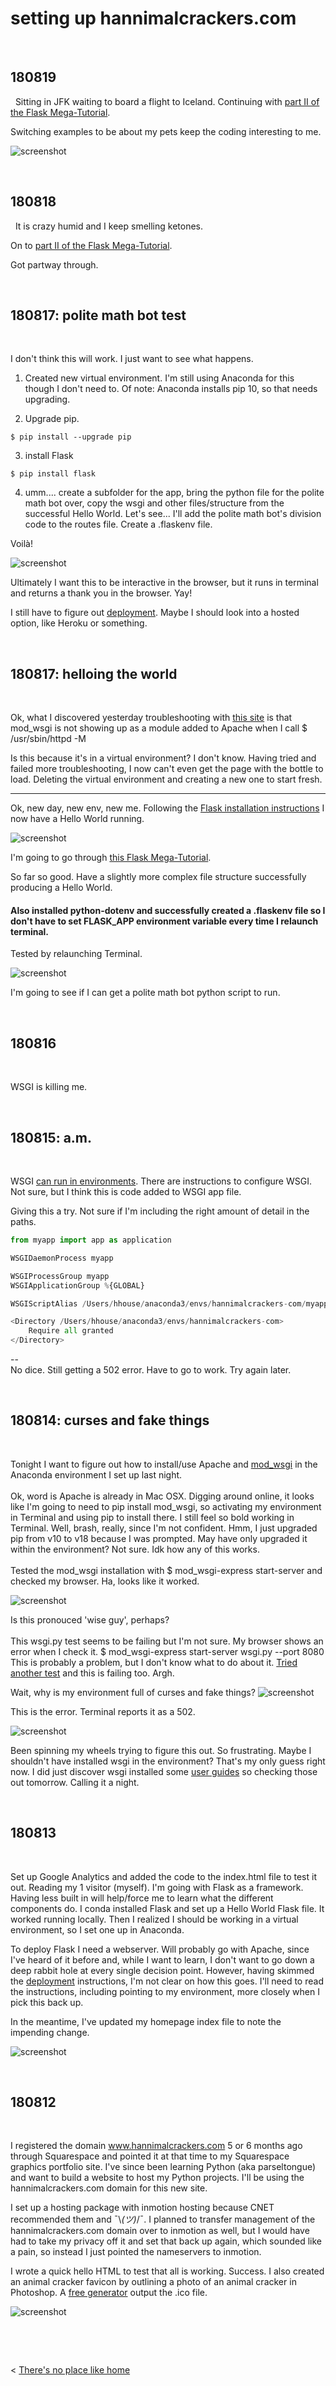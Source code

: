 
# setting up hannimalcrackers.com


&nbsp;
&nbsp;


## 180819
&nbsp;
Sitting in JFK waiting to board a flight to Iceland. Continuing with [part II of the Flask Mega-Tutorial](https://blog.miguelgrinberg.com/post/the-flask-mega-tutorial-part-ii-templates).

Switching examples to be about my pets keep the coding interesting to me.

![screenshot](http://hannimalcrackers.github.io/parseltongue/img/180819_templateposts.png)



&nbsp;
&nbsp;


## 180818
&nbsp;
It is crazy humid and I keep smelling ketones.

On to [part II of the Flask Mega-Tutorial](https://blog.miguelgrinberg.com/post/the-flask-mega-tutorial-part-ii-templates).

Got partway through.

&nbsp;
&nbsp;


## 180817: polite math bot test
&nbsp;

I don't think this will work. I just want to see what happens.

1. Created new virtual environment. I'm still using Anaconda for this though I don't need to. Of note: Anaconda installs pip 10, so that needs upgrading.


2. Upgrade pip. 


```
$ pip install --upgrade pip
```

3. install Flask
```
$ pip install flask
```

4. umm....  create a subfolder for the app, bring the python file for the polite math bot over, copy the wsgi and other files/structure from the successful Hello World. Let's see... I'll add the polite math bot's division code to the routes file. Create a .flaskenv file.

Voilà!

![screenshot](http://hannimalcrackers.github.io/parseltongue/img/mathbotworks_180817.png)

Ultimately I want this to be interactive in the browser, but it runs in terminal and returns a thank you in the browser. Yay!

I still have to figure out [deployment](http://flask.pocoo.org/docs/1.0/deploying/). Maybe I should look into a hosted option, like Heroku or something.

&nbsp;
&nbsp;


## 180817: helloing the world
&nbsp;

Ok, what I discovered yesterday troubleshooting with [this site](file:///Users/hhouse/anaconda3/envs/HannimalCrackers-com/lib/python3.6/site-packages/mod_wsgi/docs/user-guides/checking-your-installation.html) is that mod_wsgi is not showing up as a module added to Apache when I call $ /usr/sbin/httpd -M

Is this because it's in a virtual environment? I don't know. Having tried and failed more troubleshooting, I now can't even get the page with the bottle to load. Deleting the virtual environment and creating a new one to start fresh.

----

Ok, new day, new env, new me. Following the [Flask installation instructions](http://flask.pocoo.org/docs/1.0/quickstart/) I now have a Hello World running.

![screenshot](http://hannimalcrackers.github.io/parseltongue/img/helloworld180817.png)


I'm going to go through [this Flask Mega-Tutorial](https://blog.miguelgrinberg.com/post/the-flask-mega-tutorial-part-i-hello-world). 

So far so good. Have a slightly more complex file structure successfully producing a Hello World. 

#### Also installed python-dotenv and successfully created a .flaskenv file so I don't have to set FLASK_APP environment variable every time I relaunch terminal. 

Tested by relaunching Terminal.

![screenshot](http://hannimalcrackers.github.io/parseltongue/img/hellohello_180817.png)

I'm going to see if I can get a polite math bot python script to run.

&nbsp;
&nbsp;


## 180816
&nbsp;

WSGI is killing me.



&nbsp;
&nbsp;


## 180815: a.m.
&nbsp;

WSGI [can run in environments](https://modwsgi.readthedocs.io/en/develop/user-guides/virtual-environments.html). There are instructions to configure WSGI. Not sure, but I think this is code added to WSGI app file.

Giving this a try. Not sure if I'm including the right amount of detail in the paths.
```python
from myapp import app as application

WSGIDaemonProcess myapp

WSGIProcessGroup myapp
WSGIApplicationGroup %{GLOBAL}

WSGIScriptAlias /Users/hhouse/anaconda3/envs/hannimalcrackers-com/myapp/myapp.wsgi

<Directory /Users/hhouse/anaconda3/envs/hannimalcrackers-com>
    Require all granted
</Directory>
```
--<br>
No dice. Still getting a 502 error. Have to go to work. Try again later.

&nbsp;
&nbsp;


## 180814: curses and fake things
&nbsp;

Tonight I want to figure out how to install/use Apache and [mod_wsgi](https://pypi.org/project/mod_wsgi/) in the Anaconda environment I set up last night. <br>
<br>
Ok, word is Apache is already in Mac OSX. Digging around online, it looks like I'm going to need to pip install mod_wsgi, so activating my environment in Terminal and using pip to install there. I still feel so bold working in Terminal. Well, brash, really, since I'm not confident. Hmm, I just upgraded pip from v10 to v18 because I was prompted. May have only upgraded it within the environment? Not sure. Idk how any of this works. <br>
<br>
Tested the mod_wsgi installation with $ mod_wsgi-express start-server and checked my browser. Ha, looks like it worked.

![screenshot](http://hannimalcrackers.github.io/parseltongue/img/mod_wsgi_works.png)

Is this pronouced 'wise guy', perhaps? <br>
<br>
This wsgi.py test seems to be failing but I'm not sure. My browser shows an error when I check it.  $ mod_wsgi-express start-server wsgi.py --port 8080 <br>
This is probably a problem, but I don't know what to do about it. [Tried another test](https://davidhamann.de/2017/08/05/running-flask-with-wsgi-on-macos/) and this is failing too. Argh.
<br>

Wait, why is my environment full of curses and fake things?
![screenshot](http://hannimalcrackers.github.io/parseltongue/img/fakeandcurses.png)

This is the error. Terminal reports it as a 502.

![screenshot](http://hannimalcrackers.github.io/parseltongue/img/fail_180814.png)

Been spinning my wheels trying to figure this out. So frustrating. Maybe I shouldn't have installed wsgi in the environment? That's my only guess right now. I did just discover wsgi installed some [user guides](/Users/hhouse/anaconda3/envs/HannimalCrackers-com/lib/python3.6/site-packages/mod_wsgi/docs/_sources/user-guides/checking-your-installation.rst.txt) so checking those out tomorrow. Calling it a night. 


&nbsp;
&nbsp;

## 180813
&nbsp;


Set up Google Analytics and added the code to the index.html file to test it out. Reading my 1 visitor (myself). I'm going with Flask as a framework. Having less built in will help/force me to learn what the different components do. I conda installed Flask and set up a Hello World Flask file. It worked running locally. Then I realized I should be working in a virtual environment, so I set one up in Anaconda.

To deploy Flask I need a webserver. Will probably go with Apache, since I've heard of it before and, while I want to learn, I don't want to go down a deep rabbit hole at every single decision point. However, having skimmed the [deployment](http://flask.pocoo.org/docs/1.0/deploying/#deployment) instructions, I'm not clear on how this goes. I'll need to read the instructions, including pointing to my environment, more closely when I pick this back up.

In the meantime, I've updated my homepage index file to note the impending change.

![screenshot](http://hannimalcrackers.github.io/parseltongue/img/helloworldflask.png)


&nbsp;
&nbsp;


## 180812
&nbsp;


I registered the domain www.hannimalcrackers.com 5 or 6 months ago through Squarespace and pointed it at that time to my Squarespace graphics portfolio site. I've since been learning Python (aka parseltongue) and want to build a website to host my Python projects. I'll be using the hannimalcrackers.com domain for this new site.

I set up a hosting package with inmotion hosting because CNET recommended them and ¯\\_(ツ)_/¯. I planned to transfer management of the hannimalcrackers.com domain over to inmotion as well, but I would have had to take my privacy off it and set that back up again, which sounded like a pain, so instead I just pointed the nameservers to inmotion.

I wrote a quick hello HTML to test that all is working. Success. I also created an animal cracker favicon by outlining a photo of an animal cracker in Photoshop. A [free generator](http://tools.dynamicdrive.com/favicon/) output the .ico file.

![screenshot](http://hannimalcrackers.github.io/parseltongue/img/helloworld.png)


&nbsp;

&nbsp;


< [There's no place like home](../index.md)

